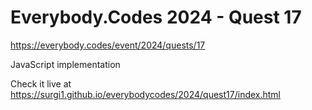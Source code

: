 # Everybody.Codes 2024 - Quest 17

https://everybody.codes/event/2024/quests/17

JavaScript implementation

Check it live at https://surgi1.github.io/everybodycodes/2024/quest17/index.html